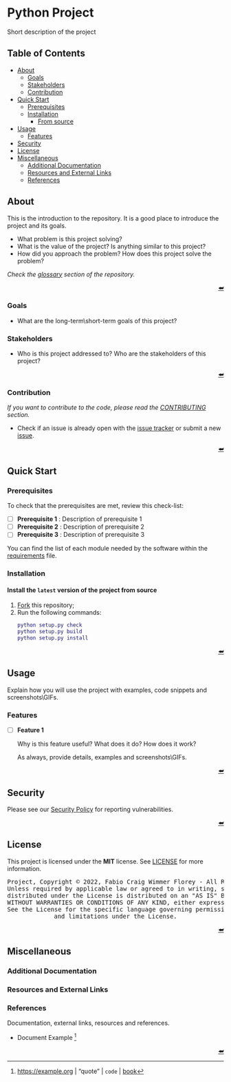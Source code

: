 <a name="readme-header"></a>
<!--
=========================================================================================
             $$$$$$$\  $$$$$$$$\  $$$$$$\  $$$$$$$\  $$\      $$\ $$$$$$$$\
             $$  __$$\ $$  _____|$$  __$$\ $$  __$$\ $$$\    $$$ |$$  _____|
             $$ |  $$ |$$ |      $$ /  $$ |$$ |  $$ |$$$$\  $$$$ |$$ |
             $$$$$$$  |$$$$$\    $$$$$$$$ |$$ |  $$ |$$\$$\$$ $$ |$$$$$\
             $$  __$$< $$  __|   $$  __$$ |$$ |  $$ |$$ \$$$  $$ |$$  __|
             $$ |  $$ |$$ |      $$ |  $$ |$$ |  $$ |$$ |\$  /$$ |$$ |
             $$ |  $$ |$$$$$$$$\ $$ |  $$ |$$$$$$$  |$$ | \_/ $$ |$$$$$$$$\
             \__|  \__|\________|\__|  \__|\_______/ \__|     \__|\________|
=========================================================================================
 Author: Fabio Craig Wimmer Florey                                        version: 0.0.1
=========================================================================================
                                        ~ NOTICE ~
       Project, Copyright © 2022, Fabio Craig Wimmer Florey - All Rights Reserved.
           Unless required by applicable law or agreed to in writing, software      
            distributed under the License is distributed on an "AS IS" BASIS,       
         WITHOUT WARRANTIES OR CONDITIONS OF ANY KIND, either express or implied.   
             See the License for the specific language governing permissions        
                            and limitations under the License.
 License: MIT-0                                       Terms and Conditions: ./LICENSE.md
=========================================================================================
You can also use the [GitHub Flavored Markdown][MARKDOWN] syntax or HTML. 
You can also create the titles of your project with [TAAG][TAAG]:
- [Font][TAAG PYTHON] for Python files
- [Font][TAAG OTHER] for other files
-->                 

<!-- Project Logo -->

# Python Project
Short description of the project

## Table of Contents
+ [About](#about)
  * [Goals](#goals)
  * [Stakeholders](#stakeholders)
  * [Contribution](#contribution)
+ [Quick Start](#quick-start)
  * [Prerequisites](#prerequisites)
  * [Installation](#installation)
    - [From source](#install-the-latest-version-of-the-project-from-source)
+ [Usage](#usage)
  * [Features](#features)
+ [Security](#security)
+ [License](#license)
+ [Miscellaneous](#miscellaneous)
  * [Additional Documentation](#additional-documentation)
  * [Resources and External Links](#resources-and-external-links)
  * [References](#references)


## About
This is the introduction to the repository. It is a good place to introduce the project and its goals.

- What problem is this project solving?
- What is the value of the project? Is anything similar to this project?
- How did you approach the problem? How does this project solve the problem? 

*Check the [glossary][GLOSSARY] section of the repository.*

<p align="right"><a href="#readme-header">⮨</a></p>

### Goals
- What are the long-term\short-term goals of this project? 
### Stakeholders
- Who is this project addressed to? Who are the stakeholders of this project?

<p align="right"><a href="#readme-header">⮨</a></p>

### Contribution
*If you want to contribute to the code, please read the [CONTRIBUTING][CONTRIBUTING] section.*
- Check if an issue is already open with the [issue tracker][ISSUE TRACKER] or submit a new [issue][ISSUE].

<p align="right"><a href="#readme-header">⮨</a></p>

## Quick Start
### Prerequisites
To check that the prerequisites are met, review this check-list:

- [ ] **Prerequisite 1** : Description of prerequisite 1
- [ ] **Prerequisite 2** : Description of prerequisite 2
- [ ] **Prerequisite 3** : Description of prerequisite 3

You can find the list of each module needed by the software within the [requirements][REQUIREMENTS] file.

### Installation
#### Install the `latest` version of the project from source
  1. [Fork][FORK] this repository;
  1. Run the following commands:
      ```matlab
      python setup.py check
      python setup.py build
      python setup.py install
      ```
<p align="right"><a href="#readme-header">⮨</a></p>

## Usage
Explain how you will use the project with examples, code snippets and screenshots\GIFs.

### Features
- [ ] **Feature 1**

  Why is this feature useful? What does it do? How does it work?

  As always, provide details, examples and screenshots\GIFs.

<p align="right"><a href="#readme-header">⮨</a></p>

## Security
Please see our [Security Policy][SECURITY] for reporting vulnerabilities.

<p align="right"><a href="#readme-header">⮨</a></p>

## License
This project is licensed under the **MIT** license. See [LICENSE][LICENSE] for more information.

<div align="center"><pre align="center" lang="json">
Project, Copyright © 2022, Fabio Craig Wimmer Florey - All Rights Reserved.
Unless required by applicable law or agreed to in writing, software
distributed under the License is distributed on an "AS IS" BASIS,
WITHOUT WARRANTIES OR CONDITIONS OF ANY KIND, either express or implied.
See the License for the specific language governing permissions
and limitations under the License.
</pre></div>
<p align="right"><a href="#readme-header">⮨</a></p>

## Miscellaneous
### Additional Documentation
### Resources and External Links
### References

Documentation, external links, resources and references.
- Document Example [^1]

<p align="right"><a href="#readme-header">⮨</a></p>

<!--- LINK --->
[FORK]: ../../fork
[CONTRIBUTING]: /docs/CONTRIBUTING.md
[DISCUSSION]: ../../discussion
[GLOSSARY]: docs/GLOSSARY.md
[ISSUE]: ../../issues/new
[ISSUE TRACKER]: ../../issues
[LICENSE]: /LICENSE.md
[MARKDOWN]: https://github.github.com/gfm/
[PULL]: ../../compare
[REQUIREMENTS]: /requirements.txt
[SECURITY]: /docs/SECURITY.md
[TAAG]: https://patorjk.com/software/taag/
[TAAG OTHER]: http://www.patorjk.com/software/taag/#p=display&f=Big%20Money-ne&t=OTHER
[TAAG PYTHON]: https://patorjk.com/software/taag/#p=display&f=Cybermedium&t=PROJECT

<!--- REFERENCES --->
[^1]: https://example.org |  “quote” | `code` | [book](https://example.org)
